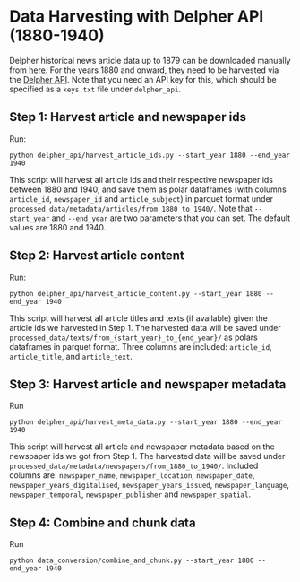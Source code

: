 # Data Harvesting with Delpher API (1880-1940)
Delpher historical news article data up to 1879 can be downloaded manually from [here](https://www.delpher.nl/over-delpher/delpher-open-krantenarchief/download-teksten-kranten-1618-1879#b1741).
For the years 1880 and onward, they need to be harvested via the [Delpher API](https://www.kb.nl/en/research-find/for-researchers/data-services-apis-and-downloads).
Note that you need an API key for this, which should be specified as a `keys.txt` file under `delpher_api`.

## Step 1: Harvest article and newspaper ids
Run:
```
python delpher_api/harvest_article_ids.py --start_year 1880 --end_year 1940
```

This script will harvest all article ids and their respective newspaper ids between 1880 and 1940,
and save them as polar dataframes (with columns `article_id`, `newspaper_id` and `article_subject`) in parquet format under `processed_data/metadata/articles/from_1880_to_1940/`.
Note that `--start_year` and `--end_year` are two parameters that you can set. The default values are 1880 and 1940.

## Step 2: Harvest article content
Run:
```
python delpher_api/harvest_article_content.py --start_year 1880 --end_year 1940
```

This script will harvest all article titles and texts (if available) given the article ids we harvested in Step 1.
The harvested data will be saved under `processed_data/texts/from_{start_year}_to_{end_year}/` as polars dataframes in parquet format.
Three columns are included: `article_id`,  `article_title`, and `article_text`.

## Step 3: Harvest article and newspaper metadata
Run
```
python delpher_api/harvest_meta_data.py --start_year 1880 --end_year 1940
```

This script will harvest all article and newspaper metadata based on the newspaper ids we got from Step 1.
The harvested data will be saved under `processed_data/metadata/newspapers/from_1880_to_1940/`.
Included columns are: `newspaper_name`, `newspaper_location`, `newspaper_date`, `newspaper_years_digitalised`, `newspaper_years_issued`, `newspaper_language`, `newspaper_temporal`, `newspaper_publisher` and `newspaper_spatial`.

## Step 4: Combine and chunk data
Run
```
python data_conversion/combine_and_chunk.py --start_year 1880 --end_year 1940
```